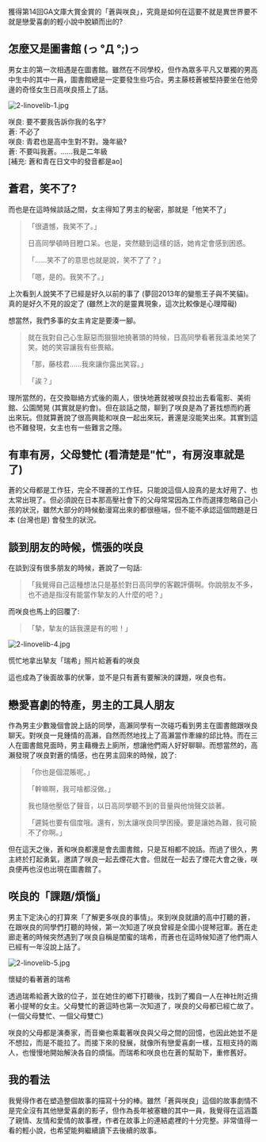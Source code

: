 獲得第14回GA文庫大賞金賞的「蒼與咲良」，究竟是如何在這要不就是異世界要不就是戀愛喜劇的輕小說中脫穎而出的?
## 怎麼又是圖書館 (っ °Д °;)っ
男女主的第一次相遇是在圖書館。雖然在不同學校，但作為眾多平凡又單獨的男高中生中的其中一員，圖書館總是一定要發生些巧合。男主藤枝蒼被堅持要坐在他旁邊的奇怪女生日高咲良搭上了話。

![2-linovelib-1.jpg](/static/acgn/ao-to-sakura/2-linovelib-1.jpg)
<figcaption>咲良: 要不要我告訴你我的名字?<br>蒼: 不必了<br>咲良: 青君也是高中生對不對。幾年級?<br>蒼: 不要叫我蒼。......我是二年級
<br>[補充: 蒼和青在日文中的發音都是ao]</figcaption>

## 蒼君，笑不了?
而也是在這時候談話之間，女主得知了男主的秘密，那就是「他笑不了」
> 「很遺憾，我笑不了。」
> 
> 日高同學頓時目瞪口呆。也是，突然聽到這樣的話，她肯定會感到困惑。
> 
> 「……笑不了的意思也就是說，笑不了了？」
> 
> 「嗯，是的。我笑不了。」

上次看到人說笑不了已經是好久以前的事了 (夢回2013年的變態王子與不笑貓)。真的是好久不見的設定了 (雖然上次的是靈異現象，這次比較像是心理障礙) 

想當然，我們多事的女主肯定是要湊一腳。
> 就在我對自己心生厭惡而狠狠地撓著頭的時候，日高同學看著我溫柔地笑了笑。她的笑容讓我有些畏縮。
> 
> 「那，藤枝君……我來讓你露出笑容。」
> 
> 「誒？」

理所當然的，在交換聯絡方式後的兩人，很快地蒼就被咲良拉出去看電影、美術館、公園閒晃 (其實就是約會)。但在談話之間，聊到了咲良是為了蒼找想而約蒼出來玩。但就算蒼說了很高興能和咲良一起出來玩，蒼還是沒能笑出來。其實到這也不難發現，女主也有一些難言之隱。

## 有車有房，父母雙忙 (看清楚是"忙"，有房沒車就是了)
蒼的父母都是工作狂，完全不理蒼的工作狂。只能說這個人設真的是太好用了、也太常出現了。但必須說在日本那高壓社會下的父母常常因為工作而選擇忽略自己小孩的狀況，雖然大部分的時候動漫寫出來的都很極端，但不能不承認這個問題是日本 (台灣也是) 會發生的狀況。

## 談到朋友的時候，慌張的咲良
在談到沒有很多朋友的時候，蒼說了一句話: 
> 「我覺得自己這種想法只是基於對日高同學的客觀評價啊。你說朋友不多，也不過是指沒有能當作摯友的人什麼的吧？」

而咲良也馬上的回覆了: 
> 「摯，摯友的話我還是有的啦！」

![2-linovelib-4.jpg](/static/acgn/ao-to-sakura/2-linovelib-4.jpg)
<figcaption>慌忙地拿出摯友「瑞希」照片給蒼看的咲良</figcaption>

這也成為了後面故事的伏筆，並不是只有蒼有要解決的課題，咲良也有。

## 戀愛喜劇的特產，男主的工具人朋友
作為男主少數幾個會說上話的同學，高瀨同學有一次碰巧看到男主在圖書館跟咲良聊天。對咲良一見鍾情的高瀨，自然而然地找上了高瀨當作牽線的邱比特。而在三人在圖書館見面時，男主藉機去上廁所，想讓他們兩人好好聊聊。而想當然的，高瀨發現了咲良對蒼的情感，也在男主回來的時候，說了:
> 「你也是個混賬呢。」
> 
> 「幹嘛啊，我可啥都沒做。」
>
> 我也隨他壓低了聲音，以日高同學聽不到的音量與他悄聲交談著。
> 
> 「遲鈍也要有個度哦。還有，別太讓咲良同學困擾。要是讓她為難，我可饒不了你啊。」

但在這天之後，蒼和咲良都還是會去圖書館，只是互相都不說話。而過了很久，男主終於打起勇氣，邀請了咲良一起去煙花大會。但就在一起去了煙花大會之後，咲良便再也沒也出現在圖書館了。

## 咲良的「課題/煩惱」
男主下定決心的打算來「了解更多咲良的事情」。來到咲良就讀的高中打聽的蒼，在跟咲良的同學們打聽的時候，第一次知道了咲良曾經是全國小提琴冠軍。蒼在走廊走著的時候突然遇到了咲良自稱是閨蜜的瑞希，而蒼也在這時候知道了他們兩人已經有一年沒說上話了。

![2-linovelib-5.jpg](/static/acgn/ao-to-sakura/2-linovelib-5.jpg)
<figcaption>懷疑的看著蒼的瑞希</figcaption>

透過瑞希給蒼大致的位子，並在她住的鄉下打聽後，找到了獨自一人在神社附近揹著小提琴的女主。父母雙忙的蒼這時也第一次知道了，咲良的父母都已經亡故了。(一個父母雙忙、一個父母雙亡) 

咲良的父母都是演奏家，而音樂也乘載著咲良與父母之間的回憶，也因此她並不是不想拉，而是不能拉了。而接下來的發展，就像所有戀愛喜劇一樣，互相支持的兩人，也慢慢地開始解決各自的煩惱。而瑞希和咲良也在蒼的幫助下，重修舊好。

## 我的看法
我覺得作者在塑造整個故事的描寫十分的棒。雖然「蒼與咲良」這個的故事劇情不是完全沒有其他戀愛喜劇的影子，但作為長年被塞糖的其中一員，我覺得在這涵蓋了親情、友情和愛情的故事裡，作者在故事上的連結處裡的十分完整。非常值得一看的輕小說，也希望能夠繼續讀下去後續的故事。